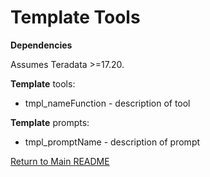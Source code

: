 # Template Tools

**Dependencies**

Assumes Teradata >=17.20.

**Template** tools:

- tmpl_nameFunction - description of tool


**Template** prompts:

- tmpl_promptName - description of prompt


[Return to Main README](../../../../README.md)
